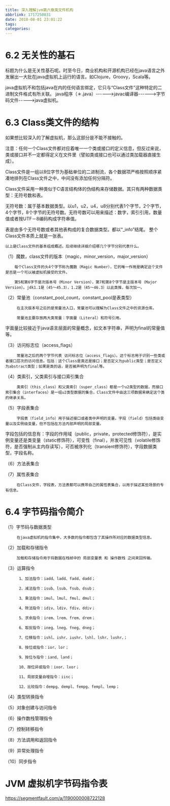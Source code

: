 ```yaml
---
title: 深入理解jvm第六章类文件机构
abbrlink: 1717250831
date: 2018-08-01 23:01:22
tags:
categories:
---
```

# 6.2  无关性的基石

   标题为什么是无关性基石呢。时至今日，商业机构和开源机构已经在java语言之外发展出一大批在java虚拟机上运行的语言。如Clojure，Groovy，Scala等。

   java虚拟机不和包括java在内的任何语言绑定，它只与“Class文件”这种特定的二进制文件格式有所关联。  java程序（＊.java）------>javac编译器------>字节码文件----->java虚拟机。

# 6.3  Class类文件的结构

   如果想比较深入的了解虚拟机，那么这部分是不能不接触的。

   注意：任何一个Class文件都对应着唯一一个类或接口的定义信息，但反过来说，类或接口并不一定都得定义在文件里（譬如类或接口也可以通过类加载器直接生成）。

  Class文件是一组以8位字节为基础单位的二进制流，各个数据项严格按照顺序紧凑地排列在Class文件之中，中间没有添加任何分隔符。

  Class文件采用一种类似于C语言结构体的伪结构来存储数据。其只有两种数据类型：无符号数和表。

  无符号数：属于基本数据类型。以u1，u2，u4，u8分别代表1个字节，2个字节，4个字节，8个字节的无符号数。无符号数可以用来描述：数字，索引引用，数量值或者按UTF－8编码构成字符串值。

  表是由多个无符号数或者其他表构成的复合数据类型。都以“_info”结尾。 整个Class文件本质上就是一张表。

  

    以上是Class文件的基本组成概述。后续继续详细介绍哪几个字节分别代表什么。

 

（1）魔数，class文件的版本（magic，minor_version，major_version）

        每个Class文件的头4个字节称为魔数（Magic Number），它的唯一作用是确定这个文件是否是一个可以被虚拟机接受的文件。

        第5和第6字节是次版本号（Minor Version），第7和第8个字节是主版本号（Major Version）。jdk1.1是（45～45.3），1.2是（45～46.3）以此类推，每次加一。

（2）常量池（constant_pool_count，constant_pool是表类型）

         在主次版本号之后的是常量池入口，常量池可以理解为Class文件之中的资源仓库。

         常量池主要存放两大类常量：字面量（Literal）和符号引用。

 字面量比较接近于java语言层面的常量概念，如文本字符串，声明为final的常量值等。

（3）访问标志位（access_flags）

         常量池之后的两个字节代表 访问标志位（access_flags）。这个标志用于识别一些类或者接口层次的访问信息。包括：这个Class是类还是接口；是否定义为public类型；是否定义为abstract类型；如果是类的话，是否被声明为final等。

（4）类索引，父类索引与接口索引集合

         类索引（this_class）和父类索引（super_class）都是一个u2类型的数据，而接口索引集合（interfaces）是一组u2类型数据的集合，Class文件中由这三项数据来确定这个类的继承关系。

（5）字段表集合

         字段表（field_info）用于描述接口或者类中声明的变量。字段（field）包括类级变量以及实例级变量，但不包括在方法内部声明的局部变量。

字段包括的信息有：字段的作用域（public，private，protected修饰符），是实例变量还是类变量（static修饰符），可变性（final），并发可见性（volatile修饰符，是否强制从主内存读写），可否被序列化（transient修饰符），字段数据类型，字段名称。

（6）方法表集合

（7）属性表集合

         在Class文件，字段表，方法表都可以携带自己的属性表集合，以用于描述某些场景的专有信息。

# 6.4 字节码指令简介

  （1）字节码与数据类型

         在java虚拟机的指令集中，大多数的指令都包含了其操作所对应的数据类型信息。

  （2）加载和存储指令

         加载和存储指令用于将数据在栈帧中的 局部变量表 和 操作数栈 之间来回传输。

  （3）运算指令
```
      1、加法指令：iadd、ladd、fadd、dadd；
      
      2、减法指令：isub、lsub、fsub、dsub；

      3、乘法指令：imul、lmul、fmul、dmul；

      4、除法指令：idiv、ldiv、fdiv、ddiv；

      5、求余指令：irem、lrem、frem、drem；

      6、取反指令：ineg、lneg、fneg、dneg；

      7、位移指令：ishl、ishr、iushr、lshl、lshr、lushr、；

      8、按位或指令：ior、lor；

      9、按位与指令：iand、land；

      10、按位异或指令：ixor、lxor；

      11、局部变量自增指令：iinc；

      12、比较指令：dempg、dempl、fempg、fempl、lemp；
```
  （4）类型转换指令

  （5）对象创建与访问指令

  （6）操作数栈管理指令

  （7）控制转移指令

  （8）方法调用和返回指令

  （9）异常处理指令

  （10）同步指令


# JVM 虚拟机字节码指令表
https://segmentfault.com/a/1190000008722128
